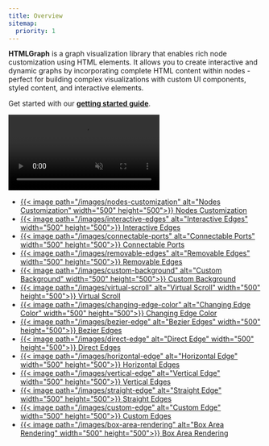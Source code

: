 ```yaml
---
title: Overview
sitemap:
  priority: 1
---
```


**HTMLGraph** is a graph visualization library that enables rich node customization using HTML elements.
It allows you to create interactive and dynamic graphs by incorporating complete HTML content within
nodes - perfect for building complex visualizations with custom UI components, styled content, and interactive elements.

Get started with our **[getting started guide](/getting-started)**.

<a href="/use-cases/advanced-demo/" target="_blank" aria-label="Advanced demo">
  <div class="video">
    <video autoplay muted loop>
      <source src="/media/advanced-demo.webm">
    </video>
  </div>
</a>


<div class="previews">
  <ul>
    <li>
      <a target="_blank" href="/use-cases/nodes-customization/" aria-label="Nodes Customization">
        {{< image path="/images/nodes-customization" alt="Nodes Customization" width="500" height="500">}}
        <label>Nodes Customization</label>
      </a>
    </li>
    <li>
      <a target="_blank" href="/use-cases/interactive-edges/" aria-label="Interactive Edges">
        {{< image path="/images/interactive-edges" alt="Interactive Edges" width="500" height="500">}}
        <label>Interactive Edges</label>
      </a>
    </li>
    <li>
      <a target="_blank" href="/use-cases/connectable-ports/" aria-label="Connectable Ports">
        {{< image path="/images/connectable-ports" alt="Connectable Ports" width="500" height="500">}}
        <label>Connectable Ports</label>
      </a>
    </li>
    <li>
      <a target="_blank" href="/use-cases/midpoint-edge/" aria-label="Removable Edges">
        {{< image path="/images/removable-edges" alt="Removable Edges" width="500" height="500">}}
        <label>Removable Edges</label>
      </a>
    </li>
    <li>
      <a target="_blank" href="/use-cases/custom-background-renderer/" aria-label="Custom Background">
        {{< image path="/images/custom-background" alt="Custom Background" width="500" height="500">}}
        <label>Custom Background</label>
      </a>
    </li>
    <li>
      <a target="_blank" href="/use-cases/virtual-scroll/" aria-label="Virtual Scroll">
        {{< image path="/images/virtual-scroll" alt="Virtual Scroll" width="500" height="500">}}
        <label>Virtual Scroll</label>
      </a>
    </li>
    <li>
      <a target="_blank" href="/use-cases/changing-edge-color/" aria-label="Changing Edge Color">
        {{< image path="/images/changing-edge-color" alt="Changing Edge Color" width="500" height="500">}}
        <label>Changing Edge Color</label>
      </a>
    </li>
    <li>
      <a target="_blank" href="/use-cases/bezier-edge/" aria-label="Bezier Edges">
        {{< image path="/images/bezier-edge" alt="Bezier Edges" width="500" height="500">}}
        <label>Bezier Edges</label>
      </a>
    </li>
    <li>
      <a target="_blank" href="/use-cases/direct-edge/" aria-label="Direct Edges">
        {{< image path="/images/direct-edge" alt="Direct Edge" width="500" height="500">}}
        <label>Direct Edges</label>
      </a>
    </li>
    <li>
      <a target="_blank" href="/use-cases/horizontal-edge/" aria-label="Horizontal Edges">
        {{< image path="/images/horizontal-edge" alt="Horizontal Edge" width="500" height="500">}}
        <label>Horizontal Edges</label>
      </a>
    </li>
    <li>
      <a target="_blank" href="/use-cases/vertical-edge/" aria-label="Vertical Edges">
        {{< image path="/images/vertical-edge" alt="Vertical Edge" width="500" height="500">}}
        <label>Vertical Edges</label>
      </a>
    </li>
    <li>
      <a target="_blank" href="/use-cases/straight-edge/" aria-label="Straight Edges">
        {{< image path="/images/straight-edge" alt="Straight Edge" width="500" height="500">}}
        <label>Straight Edges</label>
      </a>
    </li>
    <li>
      <a target="_blank" href="/use-cases/edge-with-label/" aria-label="Custom Edges">
        {{< image path="/images/custom-edge" alt="Custom Edge" width="500" height="500">}}
        <label>Custom Edges</label>
      </a>
    </li>
    <li>
      <a target="_blank" href="/use-cases/box-area-rendering/" aria-label="Box Area Rendering">
        {{< image path="/images/box-area-rendering" alt="Box Area Rendering" width="500" height="500">}}
        <label>Box Area Rendering</label>
      </a>
    </li>
  </ul>
</div>
